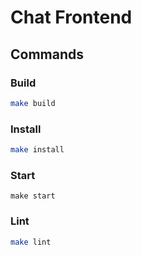 # Chat Frontend

## Commands

### Build

```sh
make build
```

### Install

```sh
make install
```
### Start

```
make start
```

### Lint
```sh
make lint
```
